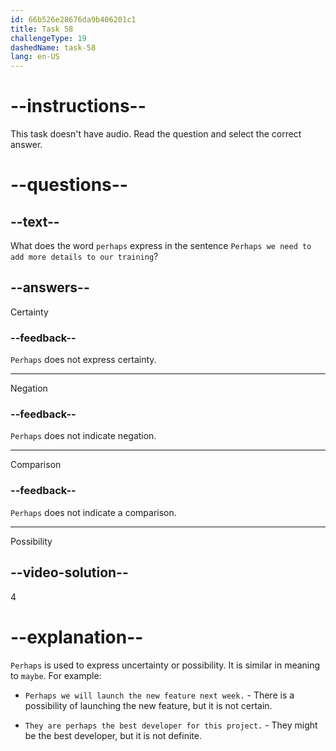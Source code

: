 ```yaml
---
id: 66b526e28676da9b406201c1
title: Task 58
challengeType: 19
dashedName: task-58
lang: en-US
---
```


# --instructions--

This task doesn't have audio. Read the question and select the correct answer.

# --questions--

## --text--

What does the word `perhaps` express in the sentence `Perhaps we need to add more details to our training`?

## --answers--

Certainty

### --feedback--

`Perhaps` does not express certainty. 

---

Negation

### --feedback--

`Perhaps` does not indicate negation. 

---

Comparison

### --feedback--

`Perhaps` does not indicate a comparison. 

---

Possibility

## --video-solution--

4

# --explanation--

`Perhaps` is used to express uncertainty or possibility. It is similar in meaning to `maybe`. For example:

- `Perhaps we will launch the new feature next week.` - There is a possibility of launching the new feature, but it is not certain.

- `They are perhaps the best developer for this project.` - They might be the best developer, but it is not definite.
